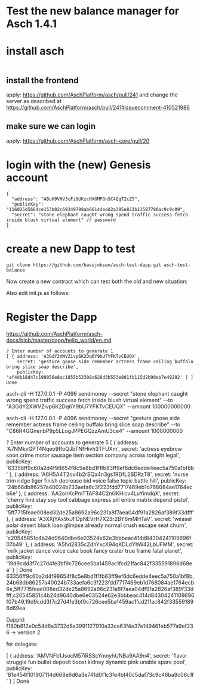 # Test the new balance manager for Asch 1.4.1

# install asch
```
```

## install the frontend
apply: https://github.com/AschPlatform/asch/pull/241
and change the server as described at https://github.com/AschPlatform/asch/pull/241#issuecomment-410521986

## make sure we can login
apply: https://github.com/AschPlatform/asch-core/pull/20

# login with the (new) Genesis account

```
{
  "address": "ABuH9VHV3cFi9UKzcHXGMPGnSC4QqT2cZ5",
  "publicKey": "116025d5664ce153b02c69349798ab66144edd2a395e822b13587780ac9c9c09",
  "secret": "stone elephant caught wrong spend traffic success fetch inside blush virtual element" // password  
}
```

# create a new Dapp to test
```
git clone https://github.com/bassjobsen/asch-test-dapp.git asch-test-balance
```

Now create a new contract which can test both the old and new situation:


Also edit init.js as follows:


# Register the Dapp 

https://github.com/AschPlatform/asch-docs/blob/master/dapp/hello_world/en.md

```
? Enter number of accounts to generate 1
[ { address: 'A3GdY2XWVZivp6K2Dq6Y9bU7YFKTvCEUQX',
    secret: 'gesture goose side remember actress frame ceiling buffalo bring slice soap describe',
    publicKey: 'af4db18d47c198056e8ac1855b53308c628d3b553e801fb115d2b90eb7e48292' } ]
Done
```

asch-cli -H 127.0.0.1 -P 4096 sendmoney --secret "stone elephant caught wrong spend traffic success fetch inside blush virtual element" --to "A3GdY2XWVZivp6K2Dq6Y9bU7YFKTvCEUQX" --amount 100000000000

asch-cli -H 127.0.0.1 -P 4096 sendmoney --secret "gesture goose side remember actress frame ceiling buffalo bring slice soap describe" --to "C86R4GGnenbP9p5LLogJPPEGQzzAmU3ce4" --amount 1000000000

 
? Enter number of accounts to generate 5
[ { address: 'A7NMkvGPT4Nqeo9ffoQJbTNfHivh3TFUXm',
    secret: 'actress eyebrow soon crime motor sausage item section company across tonight legal',
    publicKey: '63356ff9c60a2d4f98654f8c5e8bd1f1fb83ff9ef6dc6edde4eec5a750a1bf8b' },
  { address: 'A6H5A4T2ov4b2rSQa4n3gs1RDfL2BDRzT8',
    secret: 'nurse trim ridge tiger finish decrease bid voice false topic battle hill',
    publicKey: '24b68db86257a40024b733aefa6c3f223fdd7717469eb1d768084ae1764ecb6e' },
  { address: 'AA2oirKcPmTTAF84C2nGKHicv4LuYimdqX',
    secret: 'cherry hint stay spy tool cabbage express pill entire matrix depend pistol',
    publicKey: '5ff7715feae008ed32de25a8692a96c231a8f7aea04df91a2826af389f33dfff' },
  { address: 'A3XXjYAx9xJFDpNEVrH7X23r2BY6mMHTaV',
    secret: 'weasel polar desert black loan glimpse already normal crush escape seat churn',
    publicKey: 'c20545851c4b24d9640dbe6e03524e62e3bbbeac414d84304241109696f07b49' },
  { address: 'A5hd2835cZdhYxcX94qKDLdYhW42LbUFMM',
    secret: 'milk jacket dance voice cake book fancy crater true frame fatal planet',
    publicKey: '19d9cdd3f7c27d4fe3bf9c726cee5ba1459ac1fcd21fac842f335591896d69ea' } ]
Done
63356ff9c60a2d4f98654f8c5e8bd1f1fb83ff9ef6dc6edde4eec5a750a1bf8b,24b68db86257a40024b733aefa6c3f223fdd7717469eb1d768084ae1764ecb6e,5ff7715feae008ed32de25a8692a96c231a8f7aea04df91a2826af389f33dfff,c20545851c4b24d9640dbe6e03524e62e3bbbeac414d84304241109696f07b49,19d9cdd3f7c27d4fe3bf9c726cee5ba1459ac1fcd21fac842f335591896d69ea

DappId: f180b812e0c54d6a3732d8a3991127910a33ca63f4e37e149461eb577a9ef236 -> version 2

for delegate:

[ { address: 'AMVNFb1JsocM57iRSScYmnyhUNBa9AA9n4',
    secret: 'flavor struggle fun bullet deposit boost kidney dynamic pink unable spare pool',
    publicKey: '81e454f101907114d668e6d6a3e741d0f1c3fe4bf40c5daf73c9c46ba9c06c1f' } ]
Done



